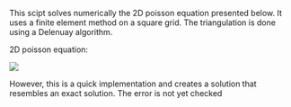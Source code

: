 
This scipt solves numerically the 2D poisson equation presented below. It uses a finite element method on a square grid. The triangulation is done using a Delenuay algorithm. 

2D poisson equation:

<img src="https://render.githubusercontent.com/render/math?math=\nabla u = = f">

However, this is a quick implementation and creates a solution that resembles an exact solution. The error is not yet checked
